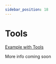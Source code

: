 ```yaml
---
sidebar_position: 18
---
```


# Tools

[Example with Tools](https://github.com/langchain4j/langchain4j-examples/blob/main/other-examples/src/main/java/ServiceWithToolsExample.java)

More info coming soon
